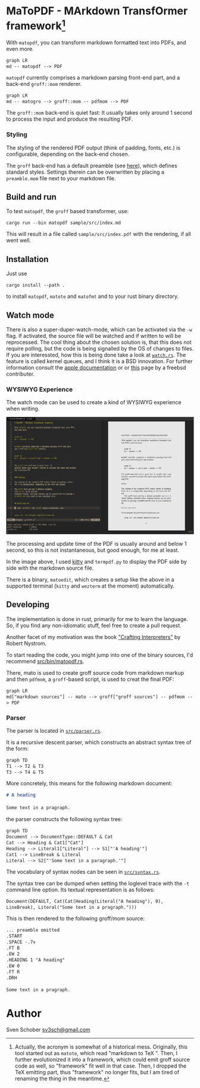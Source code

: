 # MaToPDF - MArkdown TransfOrmer framework[^1]

[^1]:
    Actually, the acronym is somewhat of a historical mess. Originally, this tool
    started out as `matote`, which read "markdown to TeX ". Then, I further evolutionized[^2]
    it into a framework, which could emit groff source code as well, so "framework" fit
    well in that case. Then, I dropped the TeX emitting part, thus "framework" no longer
    fits, but I am tired of renaming the thing in the meantime.

[^2]: Ah, is that even a word? I think, you get what I mean.

With `matopdf`, you can transform markdown formatted text into PDFs,
and even more.

```mermaid
graph LR
md -- matopdf --> PDF
```

`matopdf` currently comprises a markdown parsing front-end part,
and a back-end `groff::mom` renderer.

```mermaid
graph LR
md -- matogro --> groff::mom -- pdfmom --> PDF
```

The `groff::mom` back-end is quiet fast: It
usually takes only around 1 second to process the input and produce
the resulting PDF.

### Styling

The styling of the rendered PDF output (think of padding, fonts,
etc.) is configurable, depending on the back-end chosen.

The `groff` back-end has a default preamble
(see [here](src/render/groff/default-preamble.mom)), which defines
standard styles. Settings therein can be overwritten by placing a
`preamble.mom` file next to your markdown file.

## Build and run

To test `matopdf`, the `groff` based transformer, use:

```
cargo run --bin matopdf sample/src/index.md
```

This will result in a file called `sample/src/index.pdf` with the
rendering, if all went well.

## Installation

Just use

```
cargo install --path .
```

to install `matopdf`, `matote` and `matofmt` and to your rust binary
directory.

## Watch mode

There is also a super-duper-watch-mode, which can be activated via
the `-w` flag. If activated, the source file will be watched and if written
to will be reprocessed. The cool thing about the chosen solution is, that
this does not require polling, but the code is being signalled by the OS
of changes to files. If you are interessted, how this is being done
take a look at [`watch.rs`](src/watch.rs). The feature is called
kernel queues, and I think it is a BSD innovation. For further information
consult the 
[apple documentation](https://developer.apple.com/library/archive/documentation/Darwin/Conceptual/FSEvents_ProgGuide/KernelQueues/KernelQueues.html) or
or [this](https://people.freebsd.org/~jmg/kq.html)
page by a freebsd contributer.

### WYSIWYG Experience

The watch mode can be used to create a kind of WYSIWYG experience when writing.

![WYSIWYG editing](doc/WYSIWYG-editing.png)

The processing and update time of the PDF is usually around and
below 1 second, so this is not instantaneous, but good enough, 
for me at least.

In the image above, I used [kitty](https://sw.kovidgoyal.net/kitty/)
and `termpdf.py` to display the PDF side by side with the markdown
source file.

There is a binary, `matoedit`, which creates a setup like the above
in a supported terminal (`kitty` and `wezterm` at the moment)
automatically.

## Developing

The implementation is done in rust, primarily for me to learn
the language. So, if you find any non-idiomatic stuff, feel
free to create a pull request.

Another facet of my motivation was the book ["Crafting
Interpreters"](https://craftinginterpreters.com) by Robert Nystrom.

To start reading the code, you might jump into one of the
binary sources, I'd recommend [src/bin/matopdf.rs](src/bin/matopdf.rs).

There, mato is used to create groff source code from markdown
markup and then `pdfmom`, a `groff`-based script, is used to
creat the final PDF:

```mermaid
graph LR
md["markdown sources"] -- mato --> groff["groff sources"] -- pdfmom --> PDF
```

### Parser

The parser is located in [`src/parser.rs`](src/parser.rs).

It is a recursive descent parser, which constructs an abstract
syntax tree of the form:

```mermaid
graph TD
T1 --> T2 & T3
T3 --> T4 & T5
```

More concretely, this means for the following markdown document:

```markdown
# A heading

Some text in a pragraph.
```

the parser constructs the following syntax tree:

```mermaid
graph TD
Document --> DocumentType::DEFAULT & Cat
Cat --> Heading & Cat1["Cat"]
Heading --> Literal1["Literal"] --> S1["'A heading'"]
Cat1 --> LineBreak & Literal
Literal --> S2["'Some text in a paragraph.'"]
```

The vocabulary of syntax nodes can be seen in [`src/syntax.rs`](src/syntax.rs).

The syntax tree can be dumped when setting the loglevel trace
with the `-t` command line option. Its textual representation is as follows:

```
Document(DEFAULT, Cat(Cat(Heading(Literal("A heading"), 0), LineBreak), Literal("Some text in a pragraph.")))
```

This is then rendered to the following groff/mom source:

```
... preamble omitted
.START
.SPACE -.7v
.FT B
.EW 2
.HEADING 1 "A heading"
.EW 0
.FT R
.DRH

Some text in a pragraph.
```

# Author

Sven Schober <sv3sch@gmail.com>
